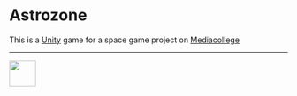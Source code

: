 # Astrozone

This is a <a href="https://unity3d.com/" target="_blank">Unity</a> game for a space game project on <a href="https://ma-web.nl/" target="_blank">Mediacollege</a>

---

<img src="https://www.ma-web.nl/static/vector/Logo_blok.svg" width="48">
